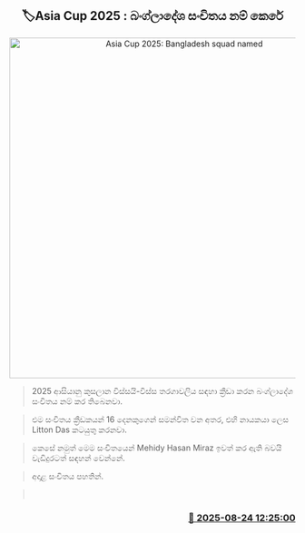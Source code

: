 <p align='center'><b><h2 align='center' title='Asia Cup 2025: Bangladesh squad named'>🏷Asia Cup 2025 : බංග්ලාදේශ සංචිතය නම් කෙරේ</h2></b></p>
<p align='center'><img src='https://helakuru.sgp1.cdn.digitaloceanspaces.com/esana/images/lib/asia-cup-2022-archived.jpg' width='600' alt='Asia Cup 2025: Bangladesh squad named'></p>

> 2025 ආසියානු කුසලාන විස්සයි-විස්ස තරගාවලිය සඳහා ක්‍රීඩා කරන බංග්ලාදේශ සංචිතය නම් කර තිබෙනවා.

> එම සංචිතය ක්‍රීඩකයන් 16 දෙනකුගෙන් සමන්විත වන අතර, එහි නායකයා ලෙස Litton Das කටයුතු කරනවා.

> කෙසේ නමුත් මෙම සංචිතයෙන් Mehidy Hasan Miraz ඉවත් කර ඇති බවයි වැඩිදුරටත් සඳහන් වෙන්නේ.

> අදාළ සංචිතය පහතින්.

>  



<h3 align='right'><a href='https://www.helakuru.lk/esana/p/112998/'>📅 2025-08-24 12:25:00</a></h3>

